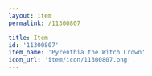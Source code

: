```yaml
---
layout: item
permalink: /11300807

title: Item
id: '11300807'
item_name: 'Pyrenthia the Witch Crown'
icon_url: 'item/icon/11300807.png'
---
```

